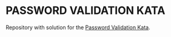 # PASSWORD VALIDATION KATA

Repository with solution for the [Password Validation Kata](https://katalyst.codurance.com/password-validation).